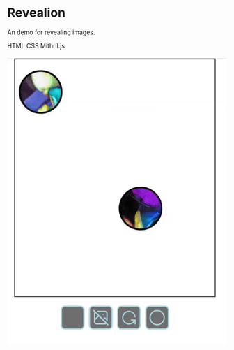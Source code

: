 # Revealion
An demo for revealing images.

HTML
CSS
Mithril.js

![A graphite picture of birds. two balls bounce around the image revealing a coloured image underneath](/recordings/revealion.gif "Revealion")

